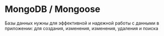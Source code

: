 # MongoDB / Mongoose

Базы данных нужны для эффективной и надежной работы с данными в приложении: для создания, изменения,
изменения, удаления и поиска 
